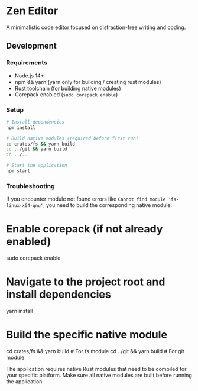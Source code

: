 # Zen Editor

A minimalistic code editor focused on distraction-free writing and coding.

## Development

### Requirements

- Node.js 14+
- npm && yarn (yarn only for building / creating rust modules)
- Rust toolchain (for building native modules)
- Corepack enabled (`sudo corepack enable`)

### Setup

```bash
# Install dependencies
npm install

# Build native modules (required before first run)
cd crates/fs && yarn build
cd ../git && yarn build
cd ../..

# Start the application
npm start
```

### Troubleshooting

If you encounter module not found errors like `Cannot find module 'fs-linux-x64-gnu'`, you need to build the corresponding native module:

# Enable corepack (if not already enabled)
sudo corepack enable

# Navigate to the project root and install dependencies
yarn install

# Build the specific native module 
cd crates/fs && yarn build  # For fs module
cd ../git && yarn build     # For git module

The application requires native Rust modules that need to be compiled for your specific platform. Make sure all native modules are built before running the application.
